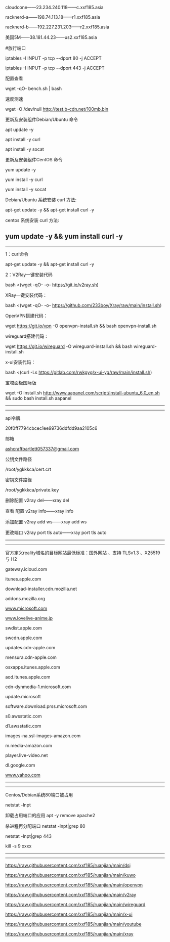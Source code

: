 cloudcone——23.234.240.118——c.xxf185.asia

racknerd-a——198.74.113.18——r1.xxf185.asia

racknerd-b——192.227.231.203——r2.xxf185.asia

美国5M——38.181.44.23——us2.xxf185.asia

#放行端口

iptables -I INPUT -p tcp --dport 80 -j ACCEPT

iptables -I INPUT -p tcp --dport 443 -j ACCEPT

配置查看

wget -qO- bench.sh | bash

速度测速

wget -O /dev/null http://test.b-cdn.net/100mb.bin

更新及安装组件Debian/Ubuntu 命令

apt update -y

apt install -y curl

apt install -y socat

更新及安装组件CentOS 命令

yum update -y

yum install -y curl

yum install -y socat

Debian/Ubuntu 系统安装 curl 方法:

apt-get update -y && apt-get install curl -y

centos 系统安装 curl 方法:

yum update -y && yum install curl -y
--------------------------------------------------------------------------------

--------------------------------------------------------------------------------
1：curl命令

apt-get update -y && apt-get install curl -y

2：V2Ray一键安装代码

bash <(wget -qO- -o- https://git.io/v2ray.sh)

XRay一键安装代码：

bash <(wget -qO- -o- https://github.com/233boy/Xray/raw/main/install.sh)

OpenVPN搭建代码：

wget https://git.io/vpn -O openvpn-install.sh && bash openvpn-install.sh

wireguard搭建代码：

wget https://git.io/wireguard -O wireguard-install.sh && bash wireguard-install.sh

x-ui安装代码：

bash <(curl -Ls https://gitlab.com/rwkgyg/x-ui-yg/raw/main/install.sh)

宝塔面板国际版

wget -O install.sh http://www.aapanel.com/script/install-ubuntu_6.0_en.sh && sudo bash install.sh aapanel

--------------------------------------------------------------------------------
--------------------------------------------------------------------------------
api令牌

20f0ff7794cbcec1ee99736ddfdd9aa2105c6

邮箱

ashcraftbartlett057337@gmail.com

公钥文件路径

/root/ygkkkca/cert.crt

密钥文件路径

/root/ygkkkca/private.key

删除配置 v2ray del——xray del

查看 配置 v2ray info——xray info

添加配置 v2ray add ws——xray add ws

更改端口 v2ray port tls auto——xray port tls auto

--------------------------------------------------------------------------------
--------------------------------------------------------------------------------
官方定义reality域名的目标网站最低标准：国外网站 、支持 TLSv1.3 、X25519 与 H2

gateway.icloud.com

itunes.apple.com

download-installer.cdn.mozilla.net

addons.mozilla.org

www.microsoft.com

www.lovelive-anime.jp

swdist.apple.com

swcdn.apple.com

updates.cdn-apple.com

mensura.cdn-apple.com

osxapps.itunes.apple.com

aod.itunes.apple.com

cdn-dynmedia-1.microsoft.com

update.microsoft

software.download.prss.microsoft.com

s0.awsstatic.com

d1.awsstatic.com

images-na.ssl-images-amazon.com

m.media-amazon.com

player.live-video.net

dl.google.com

www.yahoo.com

--------------------------------------------------------------------------------
--------------------------------------------------------------------------------

Centos/Debian系统80端口被占用

netstat -lnpt

卸载占用端口的应用
apt -y remove apache2

杀进程再分配端口
netstat -lnpt|grep 80

netstat -lnpt|grep 443

kill -s 9 xxxx


--------------------------------------------------------------------------------
--------------------------------------------------------------------------------

https://raw.githubusercontent.com/xxf185/ruanjian/main/dsj

https://raw.githubusercontent.com/xxf185/ruanjian/main/kuwo

https://raw.githubusercontent.com/xxf185/ruanjian/main/openvpn

https://raw.githubusercontent.com/xxf185/ruanjian/main/v2ray

https://raw.githubusercontent.com/xxf185/ruanjian/main/wireguard

https://raw.githubusercontent.com/xxf185/ruanjian/main/x-ui

https://raw.githubusercontent.com/xxf185/ruanjian/main/youtube

https://raw.githubusercontent.com/xxf185/ruanjian/main/xray
